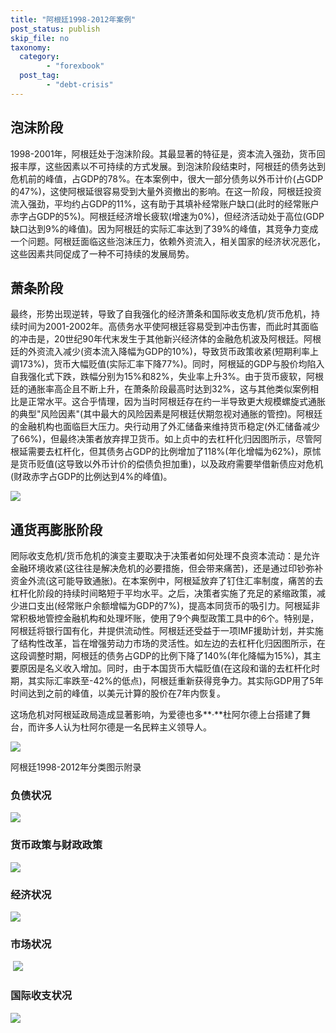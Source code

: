 ```yaml
---
title: "阿根廷1998-2012年案例"
post_status: publish
skip_file: no
taxonomy:
  category:
        - "forexbook"
  post_tag:
        - "debt-crisis"
---
```


## 泡沫阶段

1998-2001年，阿根廷处于泡沫阶段。其最显著的特征是，资本流入强劲，货币回报丰厚，这些因素以不可持续的方式发展。到泡沫阶段结束时，阿根廷的债务达到危机前的峰值，占GDP的78%。在本案例中，很大一部分债务以外币计价(占GDP的47%)，这使阿根延很容易受到大量外资撤出的影响。在这一阶段，阿根廷投资流入强劲，平均约占GDP的11%，这有助于其填补经常账户缺口(此时的经常账户赤字占GDP的5%)。阿根廷经济增长疲软(增速为0%)，但经济活动处于高位(GDP缺口达到9%的峰值)。因为阿根廷的实际汇率达到了39%的峰值，其竞争力变成一个问题。阿根廷面临这些泡沫压力，依赖外资流入，相关国家的经济状况恶化，这些因素共同促成了一种不可持续的发展局势。

## 萧条阶段

最终，形势出现逆转，导致了自我强化的经济萧条和国际收支危机/货币危机，持续时间为2001-2002年。高债务水平使阿根廷容易受到冲击伤害，而此时其面临的冲击是，20世纪90年代末发生于其他新兴经济体的金融危机波及阿根廷。阿根廷的外资流入减少(资本流入降幅为GDP的10%)，导致货币政策收紧(短期利率上调173%)，货币大幅贬值(实际汇率下降77%)。同时，阿根延的GDP与股价均陷入自我强化式下跌，跌幅分别为15%和82%，失业率上升3%。由于货币疲软，阿根廷的通胀率高企且不断上升，在萧条阶段最高时达到32%，这与其他类似案例相比是正常水平。这合乎情理，因为当时阿根廷存在约一半导致更大规模螺旋式通胀的典型"风险因素"(其中最大的风险因素是阿根廷伏期忽视对通胀的管控)。阿根廷的金融机构也面临巨大压力。央行动用了外汇储备来维持货币稳定(外汇储备减少了66%)，但最终决策者放弃捍卫货币。如上贞中的去杠杆化归因图所示，尽管阿根延需要去杠杆化，但其债务占GDP的比例增加了118%(年化增幅为62%)，原怵是货币贬值(这导致以外币计价的偿债负担加重)，以及政府需要举借新债应对危机(财政赤字占GDP的比例达到4%的峰值)。

![](https://img.dgrhw.net/upload/images/0/forexbook/2020/09/24/094901968.jpg)

## 通货再膨胀阶段

罔际收支危机/货币危机的演变主要取决于决策者如何处理不良资本流动：是允许金融环境收紧(这往往是解决危机的必要措施，但会带来痛苦)，还是通过印钞弥补资金外流(这可能导致通胀)。在本案例中，阿根延放弃了钉住汇率制度，痛苦的去杠杆化阶段的持续时间略短于平均水平。之后，决策者实施了充足的紧缩政策，减少进口支出(经常账户余额增幅为GDP的7%)，提高本同货币的吸引力。阿根延非常积极地管控金融机构和处理坏账，使用了9个典型政策工具中的6个。特别是，阿根廷将银行国有化，井提供流动性。阿根廷还受益于一项IMF援助计划，并实施了结构性改革，旨在增强劳动力市场的灵活性。如左边的去杠杆化归因图所示，在这段调整时期，阿根廷的债务占GDP的比例下降了140%(年化降幅为15%)，其主要原因是名义收入增加。同时，由于本国货币大幅贬值(在这段和谐的去杠杆化时期，其实际汇率跌至-42%的低点)，阿根廷重新获得竞争力。其实际GDP用了5年时间达到之前的峰值，以美元计算的股价在7年内恢复。

这场危机对阿根延政局造成显著影响，为爱德也多**·**杜阿尔德上台搭建了舞台，而许多人认为杜阿尔德是一名民粹主义领导人。

![](https://img.dgrhw.net/upload/images/0/forexbook/2020/09/24/094843140.jpg)

阿根廷1998-2012年分类图示附录

### 负债状况

![](https://img.dgrhw.net/upload/images/forexbook/2020/07/22/180336204.png)

### 货币政策与财政政策

![](https://img.dgrhw.net/upload/images/forexbook/2020/07/22/180346641.png)

### 经济状况

![](https://img.dgrhw.net/upload/images/forexbook/2020/07/22/180357720.png)

### 市场状况

 ![](https://img.dgrhw.net/upload/images/forexbook/2020/07/22/180409642.png)

### 国际收支状况

![](https://img.dgrhw.net/upload/images/forexbook/2020/07/22/180423846.png)
